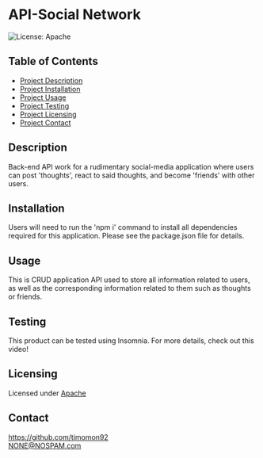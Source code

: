
# API-Social Network

![License: Apache](https://img.shields.io/badge/License-Apache_2.0-blue.svg)
    
## Table of Contents
- [Project Description](#Description)
- [Project Installation](#Installation)
- [Project Usage](#Usage)
- [Project Testing](#Testing)
- [Project Licensing](#Licensing)
- [Project Contact](#Contact)
  
## Description
Back-end API work for a rudimentary social-media application where users can post 'thoughts', react to said thoughts, and become 'friends' with other users.

## Installation
Users will need to run the 'npm i' command to install all dependencies required for this application. Please see the package.json file for details.
  
## Usage
This is CRUD application API used to store all information related to users, as well as the corresponding information related to them such as thoughts or friends.
  
## Testing
This product can be tested using Insomnia. For more details, check out this video!
  
## Licensing
Licensed under [Apache](https://www.apache.org/licenses/LICENSE-2.0)
  
## Contact
https://github.com/tjmomon92
</br>NONE@NOSPAM.com
    